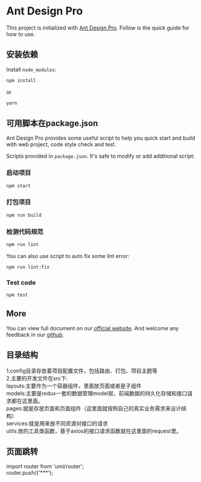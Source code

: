 # Ant Design Pro

This project is initialized with [Ant Design Pro](https://pro.ant.design). Follow is the quick guide for how to use.

## 安装依赖

Install `node_modules`:

```bash
npm install
```

or

```bash
yarn
```

## 可用脚本在package.json

Ant Design Pro provides some useful script to help you quick start and build with web project, code style check and test.

Scripts provided in `package.json`. It's safe to modify or add additional script:

### 启动项目

```bash
npm start
```

### 打包项目

```bash
npm run build
```

### 检测代码规范

```bash
npm run lint
```

You can also use script to auto fix some lint error:

```bash
npm run lint:fix
```

### Test code

```bash
npm test
```

## More

You can view full document on our [official website](https://pro.ant.design). And welcome any feedback in our [github](https://github.com/ant-design/ant-design-pro).

## 目录结构
1.config目录存放着项目配置文件，包括路由、打包、项目主题等  
2.主要的开发文件在src下:  
layouts:主要作为一个容器组件，里面放页面或者是子组件  
models:主要是redux一套的数据管理model层，前端数据的持久化存储和接口请求都在这里面。  
pages:就是存放页面和页面组件（这里面就按照自己的真实业务需求来设计结构）  
services:就是用来放不同资源对接口的请求  
utils:放的工具类函数，基于axios的接口请求函数就在这里面的request里。  


## 页面跳转
import router from 'umi/router';  
router.push/('***');
